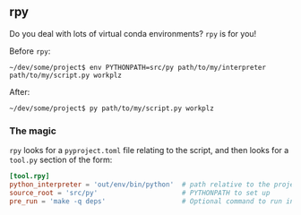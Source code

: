 ## rpy

Do you deal with lots of virtual conda environments? `rpy` is for you!

Before `rpy`:

```
~/dev/some/project$ env PYTHONPATH=src/py path/to/my/interpreter path/to/my/script.py workplz 
```

After:

```
~/dev/some/project$ py path/to/my/script.py workplz
```

### The magic

`rpy` looks for a `pyproject.toml` file relating to the script, and then looks for a `tool.py` section of the form:

```toml
[tool.rpy]
python_interpreter = 'out/env/bin/python'  # path relative to the project root for the python interpreter to use
source_root = 'src/py'                     # PYTHONPATH to set up
pre_run = 'make -q deps'                   # Optional command to run in the project root first
```
